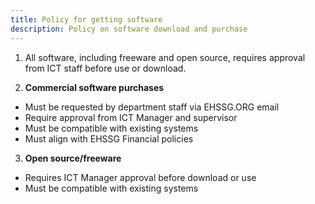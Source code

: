 ```yaml
---
title: Policy for getting software
description: Policy on software download and purchase
---
```

1. All software, including freeware and open source, requires approval from ICT staff before use or download.

2. **Commercial software purchases**
- Must be requested by department staff via EHSSG.ORG email
- Require approval from ICT Manager and supervisor
- Must be compatible with existing systems
- Must align with EHSSG Financial policies

3. **Open source/freeware**
- Requires ICT Manager approval before download or use
- Must be compatible with existing systems